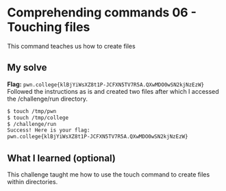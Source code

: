 # Comprehending commands 06 - Touching files
This command teaches us how to create files

## My solve
**Flag:** `pwn.college{klBjYiWsXZ8t1P-JCFXN5TV7R5A.QXwMDO0wSN2kjNzEzW}`
Followed the instructions as is and created two files after which I accessed the /challenge/run directory.
```bash
$ touch /tmp/pwn
$ touch /tmp/college
$ /challenge/run
Success! Here is your flag:
pwn.college{klBjYiWsXZ8t1P-JCFXN5TV7R5A.QXwMDO0wSN2kjNzEzW}
```
## What I learned (optional)
This challenge taught me how to use the touch command to create files within directories.
